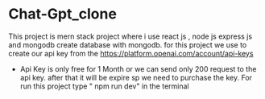 # Chat-Gpt_clone
This project is  mern stack project where i use  react js , node js express js and mongodb
create database  with mongodb.
for this project  we use to create our  api key from the https://platform.openai.com/account/api-keys
- Api Key is only  free for 1 Month  or we can send only 200 request to the api key. after that it will be  expire sp we need to purchase  the key.
For run this project  type  " npm run dev"  in the terminal

